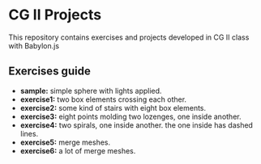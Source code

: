 # CG II Projects
This repository contains exercises and projects developed in CG II class with Babylon.js

## Exercises guide
- **sample:** simple sphere with lights applied.
- **exercise1:** two box elements crossing each other.
- **exercise2:** some kind of stairs with eight box elements.
- **exercise3:** eight points molding two lozenges, one inside another.
- **exercise4:** two spirals, one inside another. the one inside has dashed lines.
- **exercise5:** merge meshes.
- **exercise6:** a lot of merge meshes.
